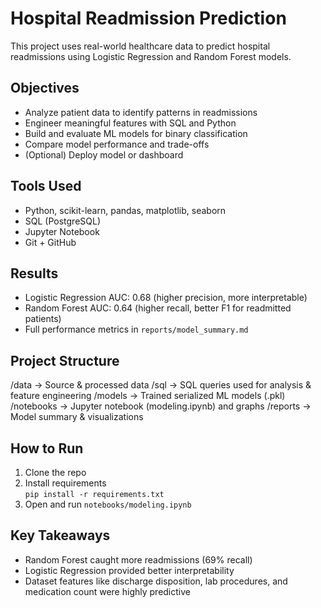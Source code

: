 # Hospital Readmission Prediction

This project uses real-world healthcare data to predict hospital readmissions using Logistic Regression and Random Forest models.

## Objectives

- Analyze patient data to identify patterns in readmissions
- Engineer meaningful features with SQL and Python
- Build and evaluate ML models for binary classification
- Compare model performance and trade-offs
- (Optional) Deploy model or dashboard

##  Tools Used

- Python, scikit-learn, pandas, matplotlib, seaborn
- SQL (PostgreSQL)
- Jupyter Notebook
- Git + GitHub

##  Results

- Logistic Regression AUC: 0.68 (higher precision, more interpretable)
- Random Forest AUC: 0.64 (higher recall, better F1 for readmitted patients)
- Full performance metrics in `reports/model_summary.md`

##  Project Structure

/data → Source & processed data
/sql → SQL queries used for analysis & feature engineering
/models → Trained serialized ML models (.pkl)
/notebooks → Jupyter notebook (modeling.ipynb) and graphs
/reports → Model summary & visualizations


## How to Run

1. Clone the repo
2. Install requirements  
   `pip install -r requirements.txt`
3. Open and run `notebooks/modeling.ipynb`

## Key Takeaways

- Random Forest caught more readmissions (69% recall)
- Logistic Regression provided better interpretability
- Dataset features like discharge disposition, lab procedures, and medication count were highly predictive
